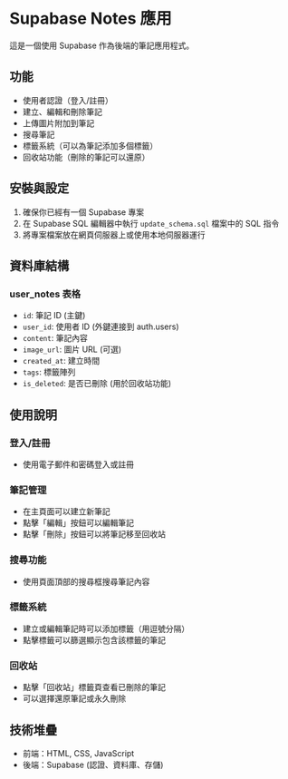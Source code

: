 # Supabase Notes 應用

這是一個使用 Supabase 作為後端的筆記應用程式。

## 功能

- 使用者認證（登入/註冊）
- 建立、編輯和刪除筆記
- 上傳圖片附加到筆記
- 搜尋筆記
- 標籤系統（可以為筆記添加多個標籤）
- 回收站功能（刪除的筆記可以還原）

## 安裝與設定

1. 確保你已經有一個 Supabase 專案
2. 在 Supabase SQL 編輯器中執行 `update_schema.sql` 檔案中的 SQL 指令
3. 將專案檔案放在網頁伺服器上或使用本地伺服器運行

## 資料庫結構

### user_notes 表格

- `id`: 筆記 ID (主鍵)
- `user_id`: 使用者 ID (外鍵連接到 auth.users)
- `content`: 筆記內容
- `image_url`: 圖片 URL (可選)
- `created_at`: 建立時間
- `tags`: 標籤陣列
- `is_deleted`: 是否已刪除 (用於回收站功能)

## 使用說明

### 登入/註冊

- 使用電子郵件和密碼登入或註冊

### 筆記管理

- 在主頁面可以建立新筆記
- 點擊「編輯」按鈕可以編輯筆記
- 點擊「刪除」按鈕可以將筆記移至回收站

### 搜尋功能

- 使用頁面頂部的搜尋框搜尋筆記內容

### 標籤系統

- 建立或編輯筆記時可以添加標籤（用逗號分隔）
- 點擊標籤可以篩選顯示包含該標籤的筆記

### 回收站

- 點擊「回收站」標籤頁查看已刪除的筆記
- 可以選擇還原筆記或永久刪除

## 技術堆疊

- 前端：HTML, CSS, JavaScript
- 後端：Supabase (認證、資料庫、存儲)
